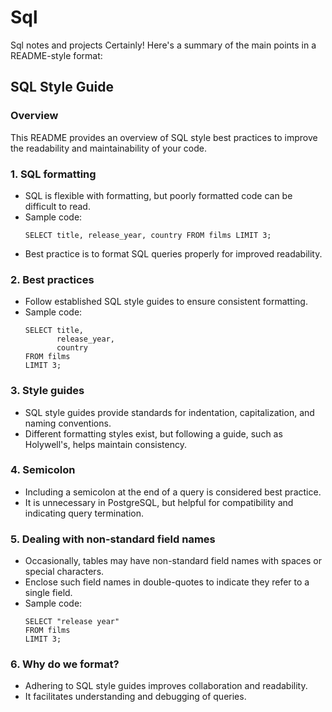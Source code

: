 # Sql
Sql notes and projects
Certainly! Here's a summary of the main points in a README-style format:

## SQL Style Guide

### Overview
This README provides an overview of SQL style best practices to improve the readability and maintainability of your code.

### 1. SQL formatting
- SQL is flexible with formatting, but poorly formatted code can be difficult to read.
- Sample code:
  ```
  SELECT title, release_year, country FROM films LIMIT 3;
  ```
- Best practice is to format SQL queries properly for improved readability.

### 2. Best practices
- Follow established SQL style guides to ensure consistent formatting.
- Sample code:
  ```
  SELECT title,
         release_year,
         country
  FROM films
  LIMIT 3;
  ```

### 3. Style guides
- SQL style guides provide standards for indentation, capitalization, and naming conventions.
- Different formatting styles exist, but following a guide, such as Holywell's, helps maintain consistency.

### 4. Semicolon
- Including a semicolon at the end of a query is considered best practice.
- It is unnecessary in PostgreSQL, but helpful for compatibility and indicating query termination.

### 5. Dealing with non-standard field names
- Occasionally, tables may have non-standard field names with spaces or special characters.
- Enclose such field names in double-quotes to indicate they refer to a single field.
- Sample code:
  ```
  SELECT "release year"
  FROM films
  LIMIT 3;
  ```

### 6. Why do we format?
- Adhering to SQL style guides improves collaboration and readability.
- It facilitates understanding and debugging of queries.

